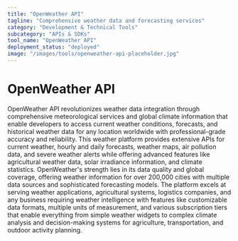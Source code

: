 ```yaml
---
title: "OpenWeather API"
tagline: "Comprehensive weather data and forecasting services"
category: "Development & Technical Tools"
subcategory: "APIs & SDKs"
tool_name: "OpenWeather API"
deployment_status: "deployed"
image: "/images/tools/openweather-api-placeholder.jpg"
---
```


# OpenWeather API

OpenWeather API revolutionizes weather data integration through comprehensive meteorological services and global climate information that enable developers to access current weather conditions, forecasts, and historical weather data for any location worldwide with professional-grade accuracy and reliability. This weather platform provides extensive APIs for current weather, hourly and daily forecasts, weather maps, air pollution data, and severe weather alerts while offering advanced features like agricultural weather data, solar irradiance information, and climate statistics. OpenWeather's strength lies in its data quality and global coverage, offering weather information for over 200,000 cities with multiple data sources and sophisticated forecasting models. The platform excels at serving weather applications, agricultural systems, logistics companies, and any business requiring weather intelligence with features like customizable data formats, multiple units of measurement, and various subscription tiers that enable everything from simple weather widgets to complex climate analysis and decision-making systems for agriculture, transportation, and outdoor activity planning.